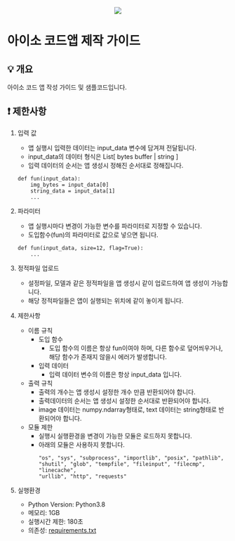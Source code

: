 <p align="center">
  <a href="https://aiso.ai/dev/createApp/codeApp/codeAppCreate/?type=code">
    <img src="https://user-images.githubusercontent.com/38392519/161871092-dd937c1d-953e-4bd4-ba9d-92a97fb648e0.png" />
  </a>
</p>

# 아이소 코드앱 제작 가이드

## 💡 개요
아이소 코드 앱 작성 가이드 및 샘플코드입니다.

## ❗ 제한사항
1. 입력 값
    - 앱 실행시 입력한 데이터는 input_data 변수에 담겨져 전달됩니다.
    - input_data의 데이터 형식은 List[ bytes buffer | string ]
    - 입력 데이터의 순서는 앱 생성시 정해진 순서대로 정해집니다.
    ```
    def fun(input_data):
        img_bytes = input_data[0]
        string_data = input_data[1]
        ...
    ```

2. 파라미터
    - 앱 실행시마다 변경이 가능한 변수를 파라미터로 지정할 수 있습니다.
    - 도입함수(fun)의 파라미터로 값으로 넣으면 됩니다.
    ```
    def fun(input_data, size=12, flag=True):
        ...
    ```

3. 정적파일 업로드
    - 설정파일, 모델과 같은 정적파일을 앱 생성시 같이 업로드하여 앱 생성이 가능합니다.
    - 해당 정적파일들은 앱이 실행되는 위치에 같이 놓이게 됩니다.

4. 제한사항
    - 이름 규칙
        * 도입 함수
            - 도입 함수의 이름은 항상 fun이여야 하며, 다른 함수로 덮어씌우거나, 해당 함수가 존재지 않을시 에러가 발생합니다.
        * 입력 데이터
            - 입력 데이터 변수의 이름은 항상 input_data 입니다.
    - 출력 규칙
        * 출력의 개수는 앱 생성시 설정한 개수 만큼 반환되어야 합니다.
        * 출력데이터의 순서는 앱 생성시 설정한 순서대로 반환되어야 합니다.
        * image 데이터는 numpy.ndarray형태로, text 데이터는 string형태로 반환되어야 합니다.
    - 모듈 제한
        * 실행시 실행환경을 변경이 가능한 모듈은 로드하지 못합니다.
        * 아래의 모듈은 사용하지 못합니다.
            ```
            "os", "sys", "subprocess", "importlib", "posix", "pathlib",
            "shutil", "glob", "tempfile", "fileinput", "filecmp", "linecache", 
            "urllib", "http", "requests"
            ```

4. 실행환경
    * Python Version: Python3.8
    * 메모리: 1GB
    * 실행시간 제한: 180초
    * 의존성: [requirements.txt](https://github.com/enkinoOrg/aiso_samples/tree/main/samples/code/requirements.txt)

